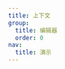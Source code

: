 ```yaml
---
title: 上下文
group:
  title: 编辑器
  order: 0
nav:
  title: 演示
---
```


<code src="../../../examples/editor/context" compact background="#f6f7f9" />
